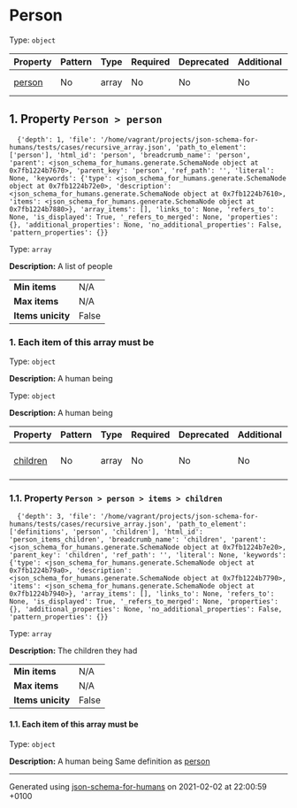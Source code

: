 

# Person

Type: `object`

| Property | Pattern | Type | Required | Deprecated | Additional | Description |
| -------- | ------- | ---- | -------- | ---------- | ---------- | ----------- |
| [person](#person)|No|array|No|No| No|A list of people|

##  <a name="person"></a>1.  Property `Person > person`

      {'depth': 1, 'file': '/home/vagrant/projects/json-schema-for-humans/tests/cases/recursive_array.json', 'path_to_element': ['person'], 'html_id': 'person', 'breadcrumb_name': 'person', 'parent': <json_schema_for_humans.generate.SchemaNode object at 0x7fb1224b7670>, 'parent_key': 'person', 'ref_path': '', 'literal': None, 'keywords': {'type': <json_schema_for_humans.generate.SchemaNode object at 0x7fb1224b72e0>, 'description': <json_schema_for_humans.generate.SchemaNode object at 0x7fb1224b7610>, 'items': <json_schema_for_humans.generate.SchemaNode object at 0x7fb1224b7880>}, 'array_items': [], 'links_to': None, 'refers_to': None, 'is_displayed': True, '_refers_to_merged': None, 'properties': {}, 'additional_properties': None, 'no_additional_properties': False, 'pattern_properties': {}}

Type: `array`

**Description:** A list of people

<table>
 	<tr>
    <td><b>Min items</b></td>
    <td>N/A</td>
 	</tr>
	<tr>
    <td><b>Max items</b></td>
    <td>N/A</td>
	</tr>
	<tr>
    <td><b>Items unicity</b></td>
    <td>False</td>
 	</tr>
</table>

###  1. Each item of this array must be

Type: `object`

**Description:** A human being

Type: `object`

**Description:** A human being

| Property | Pattern | Type | Required | Deprecated | Additional | Description |
| -------- | ------- | ---- | -------- | ---------- | ---------- | ----------- |
| [children](#person_items_children)|No|array|No|No| No|The children they had|

###  <a name="person_items_children"></a>1.1.  Property `Person > person > items > children`

      {'depth': 3, 'file': '/home/vagrant/projects/json-schema-for-humans/tests/cases/recursive_array.json', 'path_to_element': ['definitions', 'person', 'children'], 'html_id': 'person_items_children', 'breadcrumb_name': 'children', 'parent': <json_schema_for_humans.generate.SchemaNode object at 0x7fb1224b7e20>, 'parent_key': 'children', 'ref_path': '', 'literal': None, 'keywords': {'type': <json_schema_for_humans.generate.SchemaNode object at 0x7fb1224b79a0>, 'description': <json_schema_for_humans.generate.SchemaNode object at 0x7fb1224b7790>, 'items': <json_schema_for_humans.generate.SchemaNode object at 0x7fb1224b7940>}, 'array_items': [], 'links_to': None, 'refers_to': None, 'is_displayed': True, '_refers_to_merged': None, 'properties': {}, 'additional_properties': None, 'no_additional_properties': False, 'pattern_properties': {}}

Type: `array`

**Description:** The children they had

<table>
 	<tr>
    <td><b>Min items</b></td>
    <td>N/A</td>
 	</tr>
	<tr>
    <td><b>Max items</b></td>
    <td>N/A</td>
	</tr>
	<tr>
    <td><b>Items unicity</b></td>
    <td>False</td>
 	</tr>
</table>

####  1.1. Each item of this array must be

Type: `object`

**Description:** A human being
    Same definition as [person](#person_items)

----------------------------------------------------------------------------------------------------------------------------
Generated using [json-schema-for-humans](https://github.com/coveooss/json-schema-for-humans) on 2021-02-02 at 22:00:59 +0100